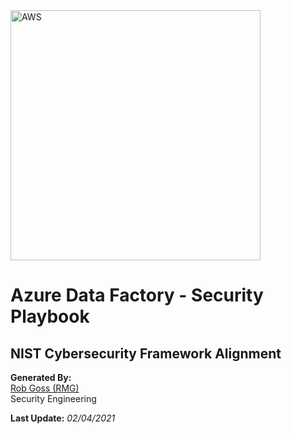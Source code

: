 <img src="https://upload.wikimedia.org/wikipedia/commons/a/a8/Microsoft_Azure_Logo.svg" alt="AWS" width="400"/>

# Azure Data Factory - Security Playbook <!-- omit in toc -->

## NIST Cybersecurity Framework Alignment <!-- omit in toc -->

**Generated By:**  
[Rob Goss (RMG)](https://cgweb3/profile/RMG)
<br>
Security Engineering

**Last Update:** *02/04/2021*

